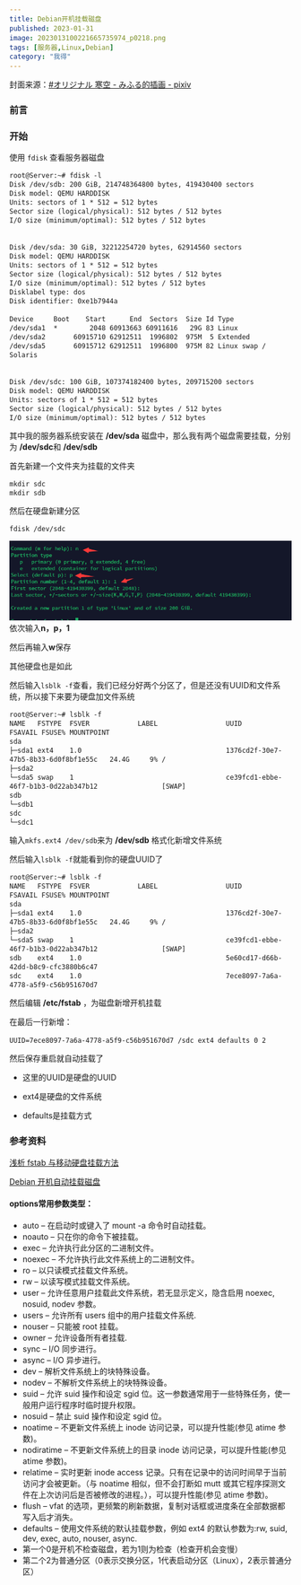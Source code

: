 ```yaml
---
title: Debian开机挂载磁盘
published: 2023-01-31
image: 2023013100221665735974_p0218.png
tags: [服务器,Linux,Debian]
category: "我得"
---
```

封面来源：[#オリジナル 寒空 - みふる的插画 - pixiv](https://www.pixiv.net/artworks/65735974)
### 前言
### 开始
使用 `fdisk` 查看服务器磁盘

```
root@Server:~# fdisk -l
Disk /dev/sdb: 200 GiB, 214748364800 bytes, 419430400 sectors
Disk model: QEMU HARDDISK   
Units: sectors of 1 * 512 = 512 bytes
Sector size (logical/physical): 512 bytes / 512 bytes
I/O size (minimum/optimal): 512 bytes / 512 bytes


Disk /dev/sda: 30 GiB, 32212254720 bytes, 62914560 sectors
Disk model: QEMU HARDDISK   
Units: sectors of 1 * 512 = 512 bytes
Sector size (logical/physical): 512 bytes / 512 bytes
I/O size (minimum/optimal): 512 bytes / 512 bytes
Disklabel type: dos
Disk identifier: 0xe1b7944a

Device     Boot    Start      End  Sectors  Size Id Type
/dev/sda1  *        2048 60913663 60911616   29G 83 Linux
/dev/sda2       60915710 62912511  1996802  975M  5 Extended
/dev/sda5       60915712 62912511  1996800  975M 82 Linux swap / Solaris


Disk /dev/sdc: 100 GiB, 107374182400 bytes, 209715200 sectors
Disk model: QEMU HARDDISK   
Units: sectors of 1 * 512 = 512 bytes
Sector size (logical/physical): 512 bytes / 512 bytes
I/O size (minimum/optimal): 512 bytes / 512 bytes
```
其中我的服务器系统安装在 **/dev/sda** 磁盘中，那么我有两个磁盘需要挂载，分别为 **/dev/sdc**和 **/dev/sdb**

首先新建一个文件夹为挂载的文件夹
```
mkdir sdc
mkdir sdb
```
然后在硬盘新建分区
```
fdisk /dev/sdc
```
![1](20230130235153image660.png "依次输入n，p，1")
依次输入**n，p，1**

然后再输入**w**保存

其他硬盘也是如此

然后输入`lsblk -f`查看，我们已经分好两个分区了，但是还没有UUID和文件系统，所以接下来要为硬盘加文件系统
```
root@Server:~# lsblk -f
NAME   FSTYPE  FSVER            LABEL                 UUID                                 FSAVAIL FSUSE% MOUNTPOINT
sda                                                                                                       
├─sda1 ext4    1.0                                    1376cd2f-30e7-47b5-8b33-6d0f8bf1e55c   24.4G     9% /
├─sda2                                                                                                    
└─sda5 swap    1                                      ce39fcd1-ebbe-46f7-b1b3-0d22ab347b12                [SWAP]
sdb                                                                                                       
└─sdb1                                                                                                    
sdc                                                                                                       
└─sdc1                                                       
```
输入`mkfs.ext4 /dev/sdb`来为 **/dev/sdb** 格式化新增文件系统

然后输入`lsblk -f`就能看到你的硬盘UUID了
```
root@Server:~# lsblk -f
NAME   FSTYPE  FSVER            LABEL                 UUID                                 FSAVAIL FSUSE% MOUNTPOINT
sda                                                                                                       
├─sda1 ext4    1.0                                    1376cd2f-30e7-47b5-8b33-6d0f8bf1e55c   24.4G     9% /
├─sda2                                                                                                    
└─sda5 swap    1                                      ce39fcd1-ebbe-46f7-b1b3-0d22ab347b12                [SWAP]
sdb    ext4    1.0                                    5e60cd17-d66b-42dd-b8c9-cfc3880b6c47                
sdc    ext4    1.0                                    7ece8097-7a6a-4778-a5f9-c56b951670d7  
```
然后编辑 **/etc/fstab** ，为磁盘新增开机挂载

在最后一行新增：

`UUID=7ece8097-7a6a-4778-a5f9-c56b951670d7 /sdc ext4 defaults 0 2`

然后保存重启就自动挂载了

- 这里的UUID是硬盘的UUID

- ext4是硬盘的文件系统

- defaults是挂载方式

### 参考资料
[浅析 fstab 与移动硬盘挂载方法](https://shumeipai.nxez.com/2019/01/17/fstab-and-mobile-hard-disk-mounting-method.html#:~:text=defaults%20%E2%80%93%20%E4%BD%BF%E7%94%A8%E6%96%87%E4%BB%B6%E7%B3%BB%E7%BB%9F%E7%9A%84%E9%BB%98%E8%AE%A4%E6%8C%82%E8%BD%BD%E5%8F%82%E6%95%B0%EF%BC%8C%E4%BE%8B%E5%A6%82%20ext4%20%E7%9A%84%E9%BB%98%E8%AE%A4%E5%8F%82%E6%95%B0%E4%B8%BA%3A%20rw%2C%20suid%2C,dev%2C%20exec%2C%20auto%2C%20nouser%2C%20async.%203%20Desktop%20Environment%E7%9A%84%E8%87%AA%E5%8A%A8%E6%8C%82%E8%BD%BD)

[Debian 开机自动挂载磁盘](https://www.cnblogs.com/xs-xs/p/16391152.html)

#### options常用参数类型：
- auto – 在启动时或键入了 mount -a 命令时自动挂载。
- noauto – 只在你的命令下被挂载。
- exec – 允许执行此分区的二进制文件。
- noexec – 不允许执行此文件系统上的二进制文件。
- ro – 以只读模式挂载文件系统。
- rw – 以读写模式挂载文件系统。
- user – 允许任意用户挂载此文件系统，若无显示定义，隐含启用 noexec, nosuid, nodev 参数。
- users – 允许所有 users 组中的用户挂载文件系统.
- nouser – 只能被 root 挂载。
- owner – 允许设备所有者挂载.
- sync – I/O 同步进行。
- async – I/O 异步进行。
- dev – 解析文件系统上的块特殊设备。
- nodev – 不解析文件系统上的块特殊设备。
- suid – 允许 suid 操作和设定 sgid 位。这一参数通常用于一些特殊任务，使一般用户运行程序时临时提升权限。
- nosuid – 禁止 suid 操作和设定 sgid 位。
- noatime – 不更新文件系统上 inode 访问记录，可以提升性能(参见 atime 参数)。
- nodiratime – 不更新文件系统上的目录 inode 访问记录，可以提升性能(参见 atime 参数)。
- relatime – 实时更新 inode access 记录。只有在记录中的访问时间早于当前访问才会被更新。（与 noatime 相似，但不会打断如 mutt 或其它程序探测文件在上次访问后是否被修改的进程。），可以提升性能(参见 atime 参数)。
- flush – vfat 的选项，更频繁的刷新数据，复制对话框或进度条在全部数据都写入后才消失。
- defaults – 使用文件系统的默认挂载参数，例如 ext4 的默认参数为:rw, suid, dev, exec, auto, nouser, async.
- 第一个0是开机不检查磁盘，若为1则为检查（检查开机会变慢）
- 第二个2为普通分区（0表示交换分区，1代表启动分区（Linux），2表示普通分区）